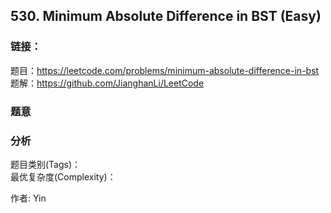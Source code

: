 ## 530. Minimum Absolute Difference in BST (Easy)

### **链接**：
题目：https://leetcode.com/problems/minimum-absolute-difference-in-bst  
题解：https://github.com/JianghanLi/LeetCode

### **题意**



### **分析**  
题目类别(Tags)：  
最优复杂度(Complexity)：  



作者: Yin
